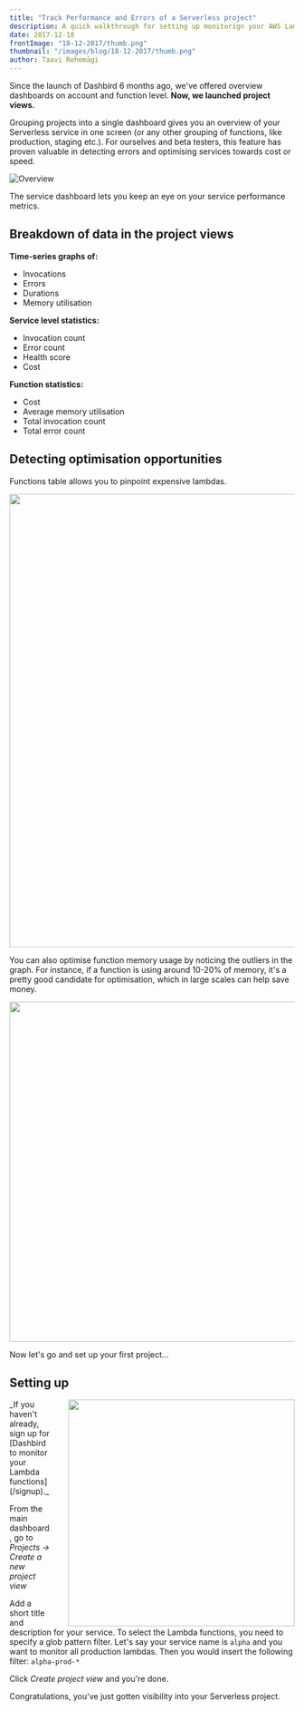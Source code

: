 ```yaml
---
title: "Track Performance and Errors of a Serverless project"
description: A quick walkthrough for setting up monitorign your AWS Lambdas.
date: 2017-12-18
frontImage: "18-12-2017/thumb.png"
thumbnail: "/images/blog/18-12-2017/thumb.png"
author: Taavi Rehemägi
---
```


Since the launch of Dashbird 6 months ago, we've offered overview dashboards on account and function level. **Now, we launched project views.** 

Grouping projects into a single dashboard gives you an overview of your Serverless service in one screen (or any other grouping of functions, like production, staging etc.).
For ourselves and beta testers, this feature has proven valuable in detecting errors and optimising services towards cost or speed.

![Overview](/images/blog/18-12-2017/thumb.png)

The service dashboard lets you keep an eye on your service performance metrics.

## Breakdown of data in the project views
**Time-series graphs of:**

  * Invocations
  * Errors
  * Durations
  * Memory utilisation

**Service level statistics:**

  * Invocation count
  * Error count
  * Health score
  * Cost

 **Function statistics:**


  * Cost 
  * Average memory utilisation
  * Total invocation count
  * Total error count

## Detecting optimisation opportunities


Functions table allows you to pinpoint expensive lambdas.

<img src="/images/blog/18-12-2017/functions.png" width=800 />

You can also optimise function memory usage by noticing the outliers in the graph. For instance, if a function is using around 10-20% of memory, it's a pretty good candidate for optimisation, which in large scales can help save money.

<img src="/images/blog/18-12-2017/memory.png" width=600/>

Now let's go and set up your first project...
## Setting up

<img src="/images/blog/18-12-2017/walkthrough3.png" width=400 style='float: right; margin-left: 32px; '/>
_If you haven't already, sign up for [Dashbird to monitor your Lambda functions](/signup)._

From the main dashboard, go to _Projects -> Create a new project view_

Add a short title and description for your service.
To select the Lambda functions, you need to specify a glob pattern filter. Let's say your service name is <code>alpha</code> and you want to monitor all production lambdas. Then you would insert the following filter: <code>alpha-prod-*</code>


Click _Create project view_ and you're done.

Congratulations, you've just gotten visibility into your Serverless project.

